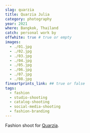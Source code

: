 ```yaml
---
slag: quarzia
title: Quarzia Julia
category: photography
year: 2021
where: Bangkok, Thailand
catch: personal work by
offwhite: true # true or empty
images:
  - ./01.jpg
  - ./02.jpg
  - ./03.jpg
  - ./04.jpg
  - ./05.jpg
  - ./06.jpg
  - ./07.jpg
  - ./08.jpg
fineartprints_link: ## true or false
tags:
  - fashion
  - studio-shooting
  - catalog-shooting
  - social-media-shooting
  - fashion-branding
---
```


Fashion shoot for [Quarzia](https://quarzia.it/).
